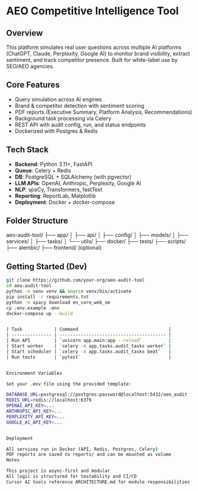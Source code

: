 # AEO Competitive Intelligence Tool

## Overview
This platform simulates real user questions across multiple AI platforms (ChatGPT, Claude, Perplexity, Google AI) to monitor brand visibility, extract sentiment, and track competitor presence. Built for white-label use by SEO/AEO agencies.

## Core Features
- Query simulation across AI engines
- Brand & competitor detection with sentiment scoring
- PDF reports (Executive Summary, Platform Analysis, Recommendations)
- Background task processing via Celery
- REST API with audit config, run, and status endpoints
- Dockerized with Postgres & Redis

## Tech Stack
- **Backend**: Python 3.11+, FastAPI
- **Queue**: Celery + Redis
- **DB**: PostgreSQL + SQLAlchemy (with pgvector)
- **LLM APIs**: OpenAI, Anthropic, Perplexity, Google AI
- **NLP**: spaCy, Transformers, fastText
- **Reporting**: ReportLab, Matplotlib
- **Deployment**: Docker + docker-compose

## Folder Structure
aeo-audit-tool/
├── app/
│ ├── api/
│ ├── config/
│ ├── models/
│ ├── services/
│ ├── tasks/
│ └── utils/
├── docker/
├── tests/
├── scripts/
├── alembic/
├── frontend/ (optional)



## Getting Started (Dev)
```bash
git clone https://github.com/your-org/aeo-audit-tool
cd aeo-audit-tool
python -m venv venv && source venv/bin/activate
pip install -r requirements.txt
python -m spacy download en_core_web_sm
cp .env.example .env
docker-compose up --build


| Task            | Command                                  |
| --------------- | ---------------------------------------- |
| Run API         | `uvicorn app.main:app --reload`          |
| Start worker    | `celery -A app.tasks.audit_tasks worker` |
| Start scheduler | `celery -A app.tasks.audit_tasks beat`   |
| Run tests       | `pytest`                                 |


Environment Variables

Set your .env file using the provided template:

DATABASE_URL=postgresql://postgres:password@localhost:5432/aeo_audit
REDIS_URL=redis://localhost:6379
OPENAI_API_KEY=...
ANTHROPIC_API_KEY=...
PERPLEXITY_API_KEY=...
GOOGLE_AI_API_KEY=...


Deployment

All services run in Docker (API, Redis, Postgres, Celery)
PDF reports are saved to reports/ and can be mounted as volume
Notes

This project is async-first and modular
All logic is structured for testability and CI/CD
Cursor AI tools reference ARCHITECTURE.md for module responsibilities
